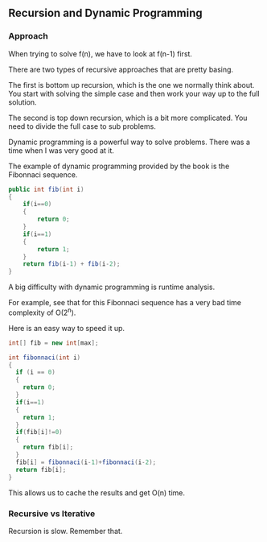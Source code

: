 ## Recursion and Dynamic Programming

### Approach

When trying to solve f(n), we have to look at f(n-1) first.

There are two types of recursive approaches that are pretty basing.

The first is bottom up recursion, which is the one we normally think about.  You start with solving the simple case and then work your way up to the full solution.

The second is top down recursion, which is a bit more complicated.  You need to divide the full case to sub problems.

Dynamic programming is a powerful way to solve problems.  There was a time when I was very good at it.

The example of dynamic programming provided by the book is the Fibonnaci sequence.

```java
public int fib(int i)
{
	if(i==0)
	{
		return 0;
	}
	if(i==1)
	{
		return 1;
	}
	return fib(i-1) + fib(i-2);
}
```

A big difficulty with dynamic programming is runtime analysis.  

For example, see that for this Fibonnaci sequence has a very bad time complexity of O(2<sup>n</sup>).

Here is an easy way to speed it up.

```java
int[] fib = new int[max];

int fibonnaci(int i)
{
  if (i == 0)
  {
    return 0;
  }
  if(i==1)
  {
    return 1;
  }
  if(fib[i]!=0)
  {
    return fib[i];
  }
  fib[i] = fibonnaci(i-1)+fibonnaci(i-2);
  return fib[i];
}
```

This allows us to cache the results and get O(n) time.

### Recursive vs Iterative

Recursion is slow.  Remember that.
